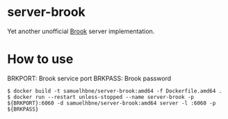 # server-brook
Yet another unofficial [Brook](https://github.com/txthinking/brook) server implementation.

# How to use

BRKPORT:	Brook service port
BRKPASS:	Brook password

```
$ docker build -t samuelhbne/server-brook:amd64 -f Dockerfile.amd64 .
$ docker run --restart unless-stopped --name server-brook -p ${BRKPORT}:6060 -d samuelhbne/server-brook:amd64 server -l :6060 -p ${BRKPASS}
```
